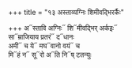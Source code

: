 +++
title = "१३ अस्ताव्यग्निः शिमीवद्भिरर्कैः"

+++
अ᳓स्तावि अग्निः᳓ शि᳓मीवद्भिर् अर्कइः᳓  
सा᳓म्राजियाय प्रतरं᳓ द᳓धानः  
अमी᳓ च ये᳓ मघ᳓वानो वयं᳓ च  
मि᳓हं न᳓ सू᳓रो अ᳓ति नि᳓ष् टतन्युः